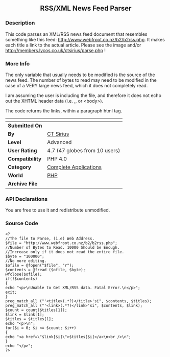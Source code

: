 ﻿<div align="center">

## RSS/XML News Feed Parser


</div>

### Description

This code parses an XML/RSS news feed document that resembles something like this feed: http://www.webfroot.co.nz/b2/b2rss.php. It makes each title a link to the actual article. Please see the image and/or http://members.lycos.co.uk/ctsirius/parse.php !
 
### More Info
 
The only variable that usually needs to be modified is the source of the news feed. The number of bytes to read may need to be modified in the case of a VERY large news feed, which it does not completely read.

I am assuming the user is including the file, and therefore it does not echo out the XHTML header data (i.e. <html>,<head>, or &lt;body>).

The code returns the links, within a paragraph html tag.


<span>             |<span>
---                |---
**Submitted On**   |
**By**             |[CT Sirius](https://github.com/Planet-Source-Code/PSCIndex/blob/master/ByAuthor/ct-sirius.md)
**Level**          |Advanced
**User Rating**    |4.7 (47 globes from 10 users)
**Compatibility**  |PHP 4\.0
**Category**       |[Complete Applications](https://github.com/Planet-Source-Code/PSCIndex/blob/master/ByCategory/complete-applications__8-7.md)
**World**          |[PHP](https://github.com/Planet-Source-Code/PSCIndex/blob/master/ByWorld/php.md)
**Archive File**   |[](https://github.com/Planet-Source-Code/ct-sirius-rss-xml-news-feed-parser__8-728/archive/master.zip)

### API Declarations

You are free to use it and redistribute unmodified.


### Source Code

```
<?
//The file to Parse, (i.e) Web Address.
$file = "http://www.webfroot.co.nz/b2/b2rss.php";
//Number of Bytes to Read. 10000 Should be Enough.
//Increase only if it does not read the entire file.
$byte = "100000";
//No more editing.
$ofile = @fopen("$file", "r");
$contents = @fread ($ofile, $byte);
@fclose($ofile);
if(!$contents)
{
echo "<p>\nUnable to Get XML/RSS data. Fatal Error.\n</p>";
exit;
}
preg_match_all ("'<title>(.*?)</title>'si", $contents, $titles);
preg_match_all ("'<link>(.*?)</link>'si", $contents, $link);
$count = count($titles[1]);
$link = $link[1];
$titles = $titles[1];
echo "<p>\n";
for($i = 0; $i <= $count; $i++)
{
echo "<a href=\"$link[$i]\">$titles[$i]</a>\n<br />\n";
}
echo "</p>";
?>
```

